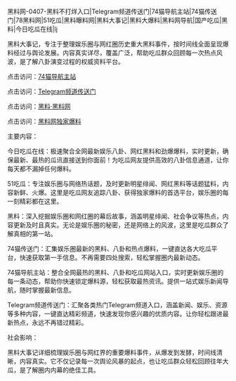 #
黑料网-0407-黑料不打烊入口|Telegram频道传送门|74猫导航主站|74猫传送门|78黑料网|51吃瓜|黑料曝料网|黑料大事记|黑料大爆料|黑料网导航|国产吃瓜|黑料|今日吃瓜在线|lj

黑料大事记，专注于整理娱乐圈与网红圈历史重大黑料事件，按时间线全面呈现爆料经过与舆论发展。内容真实详尽，覆盖广泛，帮助吃瓜群众回顾每一次热点风波，是了解八卦演变过程的权威资料平台。


点击访问：<a href="https://74mao.com/">74猫导航主站</a>

点击访问：<a href="https://74mao.com/">Telegram频道传送门</a>

点击访问：<a href="https://sdbsd.pages.dev/">黑料·黑料网</a>

点击访问：<a href="https://gbs-3wd.pages.dev/">黑料网独家爆料</a>


主要内容：

今日吃瓜在线：极速聚合全网最新娱乐八卦、网红黑料和劲爆爆料，实时更新，确保最新、最热的瓜讯直接送到你面前！为吃瓜网友提供高效的八卦信息通道，让你每天都不漏掉任何爆料。

51吃瓜：专注娱乐圈与网络热话题，及时更新明星绯闻、网红黑料等话题猛料，内容新鲜、火爆。这里是吃瓜网友追踪八卦、获得独家爆料的首选平台，娱乐圈的每一刻精彩都在这里。

黑料：深入挖掘娱乐圈和网红圈的幕后故事，涵盖明星绯闻、社会争议等热点，内容更新及时且真实。无论是娱乐圈的秘密，还是网络上的风波，这里是吃瓜群众了解真相的第一站。

74猫传送门：汇集娱乐圈最新的黑料、八卦和热点爆料，一键直达各大吃瓜平台，快速获取第一手信息。不再需要四处搜索，轻松掌握圈内最新动态。

74猫导航主站：整合全网最热的黑料、八卦和吃瓜网站入口，实时更新娱乐圈的每一条动态，帮助你快速锁定爆料源，轻松获取最热资讯。提供一站式娱乐新闻导航，随时掌握最新信息。

Telegram频道传送门：汇聚各类热门Telegram频道入口，涵盖新闻、娱乐、资源等多种内容，一键直达精彩频道，快速发现你感兴趣的优质内容。让你轻松跟进最新热点，永远不再错过精彩。

社会影响：

黑料大事记详细梳理娱乐圈与网红界的重要爆料事件，从爆发到发酵，时间线清晰，内容真实。它不仅记录每一次舆论风暴的起点，也让吃瓜群众轻松回顾往年大瓜，是了解圈内内幕的绝佳工具。

<span style="display:none;">[Canonical link](）</span>
